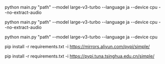 python main.py "path" --model large-v3-turbo --language ja --device cpu --no-extract-audio

python main.py "path" --model large-v3-turbo --language ja --device cpu --no-extract-audio

python main.py "path" --model large-v3-turbo --language ja --device cpu

pip install -r requirements.txt -i https://mirrors.aliyun.com/pypi/simple/

pip install -r requirements.txt -i https://pypi.tuna.tsinghua.edu.cn/simple/
